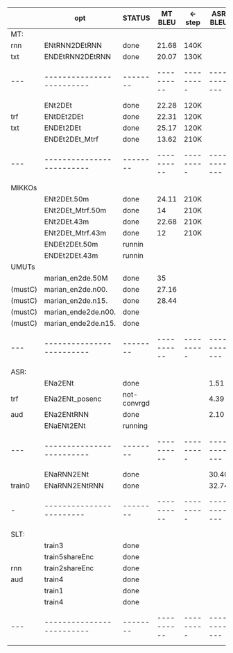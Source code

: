 
|     |     opt                 | STATUS | MT BLEU  | <-step  | ASR BLEU  | <-step  | SLT BLEU  | <-step  |  train_logNAME.err                        |
------|-------------------------|--------|----------|---------|-----------|---------|-----------|---------|-------------------------------------------|
|  MT:|
| rnn |   ENtRNN2DEtRNN         |  done  |    21.68 |   140K  |           |         |           |         |  rnn_ent2det_1584239.err                  |
| txt |   ENDEtRNN2DEtRNN       |  done  |    20.07 |   130K  |           |         |           |         |   rnn_ent2det_1584234.err                 |
| --- |-------------------------|--------|----------|---------|-----------|---------|-----------|---------|-------------------------------------------|
|     |   ENt2DEt               |  done  |    22.28 |   120K  |           |         |           |         |   trf_ent2det_1383686.err                 |
| trf |   ENtDEt2DEt            |  done  |    22.31 |   120K  |           |         |           |         |   trf_entdet2det_1415543.err              |
| txt |   ENDEt2DEt             |  done  |    25.17 |   120K  |           |         |           |         |   trf_endet2det_1415546.err               |
|     |   ENDEt2DEt_Mtrf        |  done  |    13.62 |   210K  |           |         |           |         |   trfM_endet2det_{1437364,1456588}.err    |
| --- |-------------------------|--------|----------|---------|-----------|---------|-----------|---------|-------------------------------------------|
|  MIKKOs
|     |   ENt2DEt.50m           | done  |    24.11  |  210K   |           |         |           |         |                                           |
|     |   ENt2DEt_Mtrf.50m      | done  |    14     |  210K   |           |         |           |         |                                           |
|     |   ENt2DEt.43m           | done  |    22.68  |  210K   |           |         |           |         |                                           | 
|     |   ENt2DEt_Mtrf.43m      | done  |    12     |  210K   |           |         |           |         |                                           |
|     |   ENDEt2DEt.50m         |runnin |           |         |           |         |           |         |                                           |
|     |   ENDEt2DEt.43m         |runnin |           |         |           |         |           |         |                                           |
|  UMUTs 
|     |   marian_en2de.50M    | done  |  35      |         |           |         |           |         |                                           |
|(mustC)|   marian_en2de.n00. | done  |   27.16   |         |           |         |           |         |                                           |
|(mustC)|   marian_en2de.n15. |done   |   28.44   |         |           |         |           |         |                                           |
|(mustC)|   marian_ende2de.n00.| done |           |         |           |         |           |         |                                           |
|(mustC)|   marian_ende2de.n15.| done |           |         |           |         |           |         |                                           |
| --- |-------------------------|--------|----------|---------|-----------|---------|-----------|---------|-------------------------------------------|
| ASR:|
|     |   ENa2ENt         |   done      |           |         |    1.51   | 130K    |           |         |     trf_ena2det_1533364.err               |
| trf |   ENa2ENt_posenc  | not-convrgd |           |         |    4.39   | 150K    |           |         |     trf_ena2entPE_1603257.err             |
| aud |   ENa2ENtRNN      |   done      |           |         |    2.10   | 150K    |           |         |     trfrnn_ena2det_1603275.err            |
|     |   ENaENt2ENt      | running     |           |         |           |         |           |         |  trf_enaent2ent_1612343.err               |
| --- |-------------------------|--------|----------|---------|-----------|---------|-----------|---------|-------------------------------------------|
|     |   ENaRNN2ENt      |     done    |           |         |   30.40   | 170K    |           |         |     rnntrf_ena2det_1545021.err            |
|train0| ENaRNN2ENtRNN    | done    |           |         |   32.74   | 150K    |           |         |     err_train_358994                      |
|- |------------------------|--------|----------|---------|-----------|---------|-----------|---------|-------------------------------------------|
| SLT:|                       |           |         |         |           |         |           |         |                                           |
|     |   train3              |   done    |         |         |           |         |   5.00    |   380K  |      -                                    |
|     |   train5shareEnc      |   done    |         |         |           |         |   4.94    |   250K  |      -                                    |
| rnn |   train2shareEnc      |   done    |         |         |           |         |   4.84    |   250K  |      -                                    |
| aud |   train4              |   done    |         |         |           |         |   4.50    |   300K  |      -                                    |
|     |   train1              |   done    |         |         |           |         |   4.30    |   190K  |      -                                    |
|     |   train4              |   done    |         |         |           |         |   3.62    |   190K  |      -                                    |
| --- |-------------------------|--------|----------|---------|-----------|---------|-----------|---------|-------------------------------------------|



